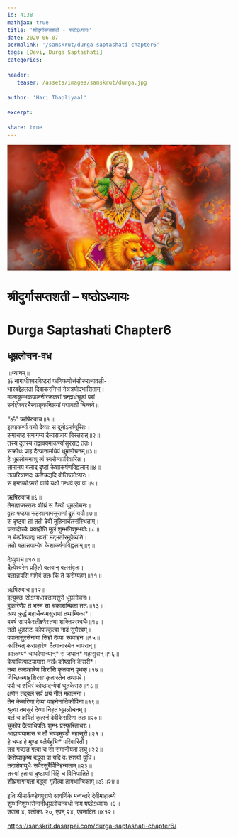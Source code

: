 ```yaml
---    
id: 4138    
mathjax: true    
title: 'श्रीदुर्गासप्तशती - षष्ठोऽध्यायः'    
date: 2020-06-07    
permalink: '/samskrut/durga-saptashati-chapter6'    
tags: [Devi, Durga Saptashati]    
categories:    
    
header:    
   teaser: /assets/images/samskrut/durga.jpg    
    
author: 'Hari Thapliyaal'    
    
excerpt:    
    
share: true    
---    
```

    
![](/assets/images/samskrut/durga.jpg)    
    
# श्रीदुर्गासप्तशती – षष्ठोऽध्यायः    
# Durga Saptashati Chapter6    
    
## धूम्रलोचन-वध    
    
॥ध्यानम्॥    
ॐ नागाधीश्‍वरविष्टरां फणिफणोत्तंसोरुरत्‍नावली-    
भास्वद्देहलतां दिवाकरनिभां नेत्रत्रयोद्भासिताम्।    
मालाकुम्भकपालनीरजकरां चन्द्रार्धचूडां परां    
सर्वज्ञेश्‍वरभैरवाङ्‌कनिलयां पद्मावतीं चिन्तये॥    
    
“ॐ” ऋषिरुवाच॥१॥    
इत्याकर्ण्य वचो देव्याः स दूतोऽमर्षपूरितः।    
समाचष्ट समागम्य दैत्यराजाय विस्तरात्॥२॥    
तस्य दूतस्य तद्वाक्यमाकर्ण्यासुरराट् ततः।    
सक्रोधः प्राह दैत्यानामधिपं धूम्रलोचनम्॥३॥    
हे धूम्रलोचनाशु त्वं स्वसैन्यपरिवारितः।    
तामानय बलाद् दुष्टां केशाकर्षणविह्वलाम्॥४॥    
तत्परित्राणदः कश्‍चिद्यदि वोत्तिष्ठतेऽपरः।    
स हन्तव्योऽमरो वापि यक्षो गन्धर्व एव वा॥५॥    
    
ऋषिरुवाच॥६॥    
तेनाज्ञप्तस्ततः शीघ्रं स दैत्यो धूम्रलोचनः।    
वृतः षष्ट्या सहस्राणामसुराणां द्रुतं ययौ॥७॥    
स दृष्ट्‌वा तां ततो देवीं तुहिनाचलसंस्थिताम्।    
जगादोच्चैः प्रयाहीति मूलं शुम्भनिशुम्भयोः॥८॥    
न चेत्प्रीत्याद्य भवती मद्भर्तारमुपैष्यति।    
ततो बलान्नयाम्येष केशाकर्षणविह्वलाम्॥९॥    
    
देव्युवाच॥१०॥    
दैत्येश्‍वरेण प्रहितो बलवान् बलसंवृतः।    
बलान्नयसि मामेवं ततः किं ते करोम्यहम्॥११॥    
    
ऋषिरुवाच॥१२॥    
इत्युक्तः सोऽभ्यधावत्तामसुरो धूम्रलोचनः।    
हुंकारेणैव तं भस्म सा चकाराम्बिका ततः॥१३॥    
अथ क्रुद्धं महासैन्यमसुराणां तथाम्बिका*।    
ववर्ष सायकैस्तीक्ष्णैस्तथा शक्तिपरश्‍वधैः॥१४॥    
ततो धुतसटः कोपात्कृत्वा नादं सुभैरवम्।    
पपातासुरसेनायां सिंहो देव्याः स्ववाहनः॥१५॥    
कांश्‍चित् करप्रहारेण दैत्यानास्येन चापरान्।    
आक्रम्य* चाधरेणान्यान्‌* स जघान* महासुरान्॥१६॥    
केषांचित्पाटयामास नखैः कोष्ठानि केसरी*।    
तथा तलप्रहारेण शिरांसि कृतवान् पृथक्॥१७॥    
विच्छिन्नबाहुशिरसः कृतास्तेन तथापरे।    
पपौ च रुधिरं कोष्ठादन्येषां धुतकेसरः॥१८॥    
क्षणेन तद्‌बलं सर्वं क्षयं नीतं महात्मना।    
तेन केसरिणा देव्या वाहनेनातिकोपिना॥१९॥    
श्रुत्वा तमसुरं देव्या निहतं धूम्रलोचनम्।    
बलं च क्षयितं कृत्स्नं देवीकेसरिणा ततः॥२०॥    
चुकोप दैत्याधिपतिः शुम्भः प्रस्फुरिताधरः।    
आज्ञापयामास च तौ चण्डमुण्डौ महासुरौ॥२१॥    
हे चण्ड हे मुण्ड बलैर्बहुभिः* परिवारितौ।    
तत्र गच्छत गत्वा च सा समानीयतां लघु॥२२॥    
केशेष्वाकृष्य बद्ध्वा वा यदि वः संशयो युधि।    
तदाशेषायुधैः सर्वैरसुरैर्विनिहन्यताम्॥२३॥    
तस्यां हतायां दुष्टायां सिंहे च विनिपातिते।    
शीघ्रमागम्यतां बद्ध्वा गृहीत्वा तामथाम्बिकाम्॥ॐ॥२४॥    
    
इति श्रीमार्कण्डेयपुराणे सावर्णिके मन्वन्तरे देवीमाहात्म्ये    
शुम्भनिशुम्भसेनानीधूम्रलोचनवधो नाम षष्ठोऽध्यायः॥६॥    
उवाच ४, श्‍लोकाः २०, एवम्‌ २४, एवमादितः॥४१२॥    
    
https://sanskrit.dasarpai.com/durga-saptashati-chapter6/